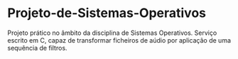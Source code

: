 # Projeto-de-Sistemas-Operativos
Projeto prático no âmbito da disciplina de Sistemas Operativos. Serviço escrito em C, capaz de transformar ficheiros de aúdio por aplicação de uma sequência de filtros.

